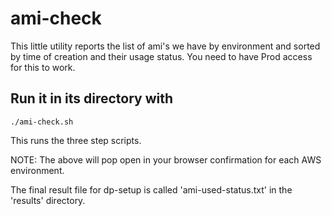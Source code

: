 # ami-check

This little utility reports the list of ami's we have by environment and sorted by time of creation and their usage status.
You need to have Prod access for this to work.

## Run it in its directory with

```shell
./ami-check.sh
```

This runs the three step scripts.

NOTE: The above will pop open in your browser confirmation for each AWS environment.

The final result file for dp-setup is called 'ami-used-status.txt' in the 'results' directory.
